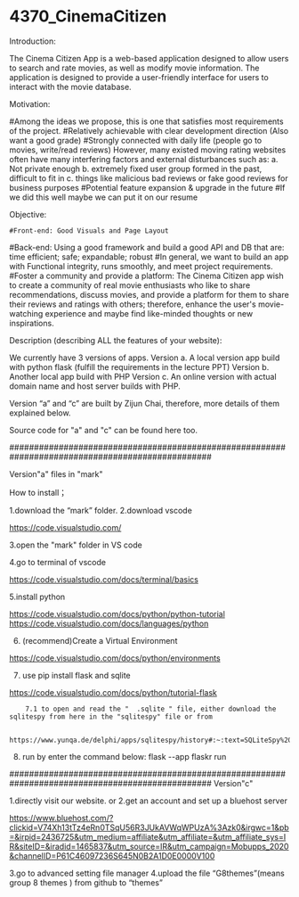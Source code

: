 # 4370_CinemaCitizen

Introduction:

The Cinema Citizen App is a web-based application designed to allow users to search and rate movies, as well as modify movie information. The application is designed to provide a user-friendly interface for users to interact with the movie database.

Motivation:

#Among the ideas we propose, this is one that satisfies most requirements of the project.
	#Relatively achievable with clear development direction (Also want a good grade)
	#Strongly connected with daily life (people go to movies, write/read reviews) However, many existed moving rating websites often have many interfering factors and external disturbances such as:
a.	Not private enough
b.	extremely fixed user group formed in the past, difficult to fit in
c.	things like malicious bad reviews or fake good reviews for business purposes
	#Potential feature expansion & upgrade in the future
	#If we did this well maybe we can put it on our resume
	
Objective:

	#Front-end: Good Visuals and Page Layout
#Back-end: Using a good framework and build a good API and DB that are: time efficient; safe; expandable; robust
#In general, we want to build an app with Functional integrity, runs smoothly, and meet project requirements. 
#Foster a community and provide a platform: The Cinema Citizen app wish to create a community of real movie enthusiasts who like to share recommendations, discuss movies, and provide a platform for them to share their reviews and ratings with others; therefore, enhance the user's movie-watching experience and maybe find like-minded thoughts or new inspirations.


Description (describing ALL the features of your website):

We currently have 3 versions of apps. 
Version a.	A local version app build with python flask (fulfill the requirements in the lecture PPT)
Version b.	Another local app build with PHP 
Version c.	An online version with actual domain name and host server builds with PHP.

Version “a” and “c” are built by Zijun Chai, therefore, more details of them explained below.

Source code for "a" and "c" can be found here too.

#################################################################################################

Version"a" files in "mark"

How to install；

1.download the “mark” folder.
2.download vscode 

https://code.visualstudio.com/

3.open the "mark" folder in VS code

4.go to terminal of vscode

https://code.visualstudio.com/docs/terminal/basics

5.install python

https://code.visualstudio.com/docs/python/python-tutorial
https://code.visualstudio.com/docs/languages/python


6. (recommend)Create a Virtual Environment

https://code.visualstudio.com/docs/python/environments

7. use pip install flask and sqlite

https://code.visualstudio.com/docs/python/tutorial-flask

		7.1 to open and read the "  .sqlite " file, either download the sqlitespy from here in the "sqlitespy" file or from 
		
		https://www.yunqa.de/delphi/apps/sqlitespy/history#:~:text=SQLiteSpy%20is%20a%20fast%20and,analyze%2C%20and%20manipulate%20SQLite3%20databases.

8. run by enter the command below:
flask --app flaskr run


#################################################################################################
Version"c"

1.directly visit our website.
or
2.get an account and set up a bluehost server

https://www.bluehost.com/?clickid=V74Xh13tTz4eRn0TSqU56R3JUkAVWqWPUzA%3Azk0&irgwc=1&pb=&irpid=2436725&utm_medium=affiliate&utm_affiliate=&utm_affiliate_sys=IR&siteID=&iradid=1465837&utm_source=IR&utm_campaign=Mobupps_2020&channelID=P61C46097236S645N0B2A1D0E0000V100

3.go to advanced setting file manager
4.upload the file “G8themes”(means group 8 themes ) from github to “themes”

